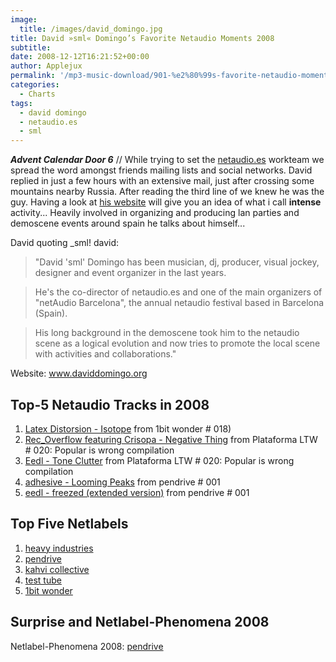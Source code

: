 ```yaml
---
image:
  title: /images/david_domingo.jpg
title: David »sml« Domingo’s Favorite Netaudio Moments 2008
subtitle: 
date: 2008-12-12T16:21:52+00:00
author: Applejux
permalink: '/mp3-music-download/901-%e2%80%99s-favorite-netaudio-moments-2008'
categories:
  - Charts
tags:
  - david domingo
  - netaudio.es
  - sml
---
```

***Advent Calendar Door 6*** // While trying to set the <a href="http://www.netaudio.es" target="_blank">netaudio.es</a> workteam we spread the word amongst friends mailing lists and social networks. David replied in just a few hours with an extensive mail, just after crossing some mountains nearby Russia. After reading the third line of we knew he was the guy. Having a look at <a href="http://daviddomingo.org" target="_blank">his website</a> will give you an idea of what i call **intense** activity... Heavily involved in organizing and producing lan parties and demoscene events around spain he talks about himself...<!--more-->

David quoting _sml! david:

> "David 'sml' Domingo has been musician, dj, producer, visual jockey, designer and event organizer in the last years.
  
> He's the co-director of netaudio.es and one of the main organizers of "netAudio Barcelona", the annual netaudio festival based in Barcelona (Spain).
  
> His long background in the demoscene took him to the netaudio scene as a logical evolution and now tries to promote the local scene with activities and collaborations."

Website: <a href="http://www.daviddomingo.org" target="_blank">www.daviddomingo.org</a>

## Top-5 Netaudio Tracks in 2008

  1. <a href="http://www.1bit-wonder.com/018/018.html" target="_blank">Latex Distorsion - Isotope</a> from 1bit wonder # 018)
  2. [Rec_Overflow featuring Crisopa - Negative Thing](http://plataforma-ltw.netlabel.es/#post-219) from Plataforma LTW # 020: Popular is wrong compilation
  3. [Eedl - Tone Clutter](http://plataforma-ltw.netlabel.es/#post-219) from Plataforma LTW # 020: Popular is wrong compilation
  4. [adhesive - Looming Peaks](http://www.pendriverec.com/release.php?lang=esp&relnum=TVE9PQ) from pendrive # 001
  5. [eedl - freezed (extended version)](http://www.pendriverec.com/release.php?lang=esp&relnum=TVE9PQ) from pendrive # 001

## Top Five Netlabels

  1. <a href="http://www.heavy-industries.net" target="_blank">heavy industries</a>
  2. <a href="http://www.pendriverec.com" target="_blank">pendrive</a>
  3. <a href="http://www.kahvi.org" target="_blank">kahvi collective</a>
  4.  <a href="http://www.monocromatica.com/netlabel" target="_blank">test tube</a>
  5.  <a href="http://www.1bit-wonder.com" target="_blank">1bit wonder</a>

## Surprise and Netlabel-Phenomena 2008

Netlabel-Phenomena 2008: <a href="http://www.pendriverec.com" target="_blank">pendrive</a>